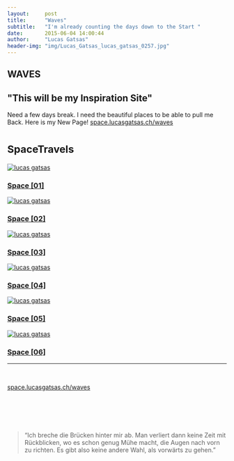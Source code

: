 ```yaml
---
layout:     post
title:      "Waves"
subtitle:   "I'm already counting the days down to the Start "
date:       2015-06-04 14:00:44
author:     "Lucas Gatsas"
header-img: "img/Lucas_Gatsas_lucas_gatsas_0257.jpg"
---
```

<h2 class="section-heading">WAVES</h2>
<h2 class="section-heading">"This will be my Inspiration Site"</h2>
Need a few days break. I need the beautiful places to be able to pull me Back. Here is my New Page! 
<a href="http://space.lucasgatsas.ch/waves">space.lucasgatsas.ch/waves</a> <br>
<div>

<div class="row">
            <div class="col-lg-12">
              <h1 class="page-header">
             <small>SpaceTravels</small>
          </h1>
     </div>
</div>
<div class="row">
            <div class="col-md-6 portfolio-item">
                <a href="http://space.lucasgatsas.ch/waves">
                    <img class="img-responsive" src="http://lucasgatsas.ch/img/lucas-gatsas-0001.jpg" alt="lucas gatsas">
                </a>
                <h3>
                    <a href="#">Space [01]</a>
                </h3>
              <!--  <p>Lorem ipsum dolor sit amet, consectetur adipiscing elit. Nam viverra euismod odio, gravida pellentesque urna varius vitae.</p> -->
            </div>
            <div class="col-md-6 portfolio-item">
                <a href="http://space.lucasgatsas.ch/waves">
                    <img class="img-responsive" src="http://lucasgatsas.ch/img/lucas-gatsas-0002.jpg" alt="lucas gatsas">
                </a>
                <h3>
                    <a href="#">Space [02]</a>
                </h3>
              <!--  <p>Lorem ipsum dolor sit amet, consectetur adipiscing elit. Nam viverra euismod odio, gravida pellentesque urna varius vitae.</p> -->
            </div>
        </div>
<div class="row">
            <div class="col-md-6 portfolio-item">
                <a href="http://space.lucasgatsas.ch/waves">
                    <img class="img-responsive" src="http://lucasgatsas.ch/img/lucas-gatsas-0003.jpg" alt="lucas gatsas">
                </a>
                <h3>
                    <a href="#">Space [03]</a>
                </h3>
            <!--    <p>Lorem ipsum dolor sit amet, consectetur adipiscing elit. Nam viverra euismod odio, gravida pellentesque urna varius vitae.</p> -->
            </div>
            <div class="col-md-6 portfolio-item">
                <a href="http://space.lucasgatsas.ch/waves">
                    <img class="img-responsive" src="http://lucasgatsas.ch/img/lucas-gatsas-0004.jpg" alt="lucas gatsas">
                </a>
                <h3>
                    <a href="#">Space [04]</a>
                </h3>
            <!--    <p>Lorem ipsum dolor sit amet, consectetur adipiscing elit. Nam viverra euismod odio, gravida pellentesque urna varius vitae.</p> -->
            </div>
        </div>
<div class="row">
            <div class="col-md-6 portfolio-item">
                <a href="http://space.lucasgatsas.ch/waves">
                    <img class="img-responsive" src="http://lucasgatsas.ch/img/lucas-gatsas-00010.jpg" alt="lucas gatsas">
                </a>
                <h3>
                    <a href="#">Space [05]</a>
                </h3>
            <!--    <p>Lorem ipsum dolor sit amet, consectetur adipiscing elit. Nam viverra euismod odio, gravida pellentesque urna varius vitae.</p> -->
            </div>
            <div class="col-md-6 portfolio-item">
                <a href="http://space.lucasgatsas.ch/waves">
                    <img class="img-responsive" src="http://lucasgatsas.ch/img/lucas-gatsas-00011.jpg" alt="lucas gatsas">
                </a>
                <h3>
                    <a href="#">Space [06]</a>
                </h3>
            <!--    <p>Lorem ipsum dolor sit amet, consectetur adipiscing elit. Nam viverra euismod odio, gravida pellentesque urna varius vitae.</p> -->
            </div>
        </div>

 <hr>
<br>



<a href="http://space.lucasgatsas.ch/waves">space.lucasgatsas.ch/waves</a>

<br><br>


<br>
<blockquote>
“Ich breche die Brücken hinter mir ab. Man verliert dann keine Zeit mit Rückblicken, wo es schon genug Mühe macht, die Augen nach vorn zu richten. Es gibt also keine andere Wahl, als vorwärts zu gehen.” 
</blockquote>

